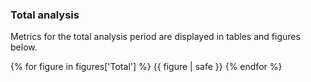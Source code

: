 
### <a name="total-analysis"></a>Total analysis

Metrics for the total analysis period are displayed in tables and figures below.

{% for figure in figures['Total'] %}
  {{ figure | safe }}
{% endfor %}
